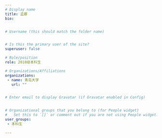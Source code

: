 ```yaml
---
# Display name
title: 孟娜
bio: 


# Username (this should match the folder name)


# Is this the primary user of the site?
superuser: false

# Role/position
role: 2018级本科生

# Organizations/Affiliations
organizations:
 - name: 青岛大学
   url: ""


# Enter email to display Gravatar (if Gravatar enabled in Config)


# Organizational groups that you belong to (for People widget)
#   Set this to `[]` or comment out if you are not using People widget.
user_groups:
 - 本科生

---
```




